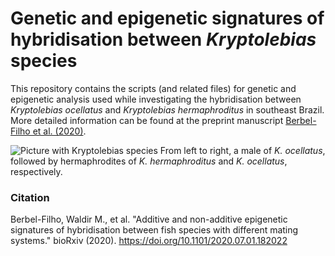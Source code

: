 # **Genetic and epigenetic signatures of hybridisation between _Kryptolebias_ species**

This repository contains the scripts (and related files) for genetic and epigenetic analysis used while investigating the hybridisation
between _Kryptolebias ocellatus_ and _Kryptolebias hermaphroditus_ in southeast Brazil.
More detailed information can be found at the preprint manuscript [Berbel-Filho et al. (2020)](https://www.biorxiv.org/content/10.1101/2020.07.01.182022v1.full).


![Picture with _Kryptolebias_ species](IMG_5593-edit-resized-Copia.jpg)
From left to right, a male of _K. ocellatus_, followed by hermaphrodites of _K. hermaphroditus_ and _K. ocellatus_, respectively.


### Citation

Berbel-Filho, Waldir M., et al. "Additive and non-additive epigenetic signatures of hybridisation between fish species with different mating systems." bioRxiv (2020). https://doi.org/10.1101/2020.07.01.182022
